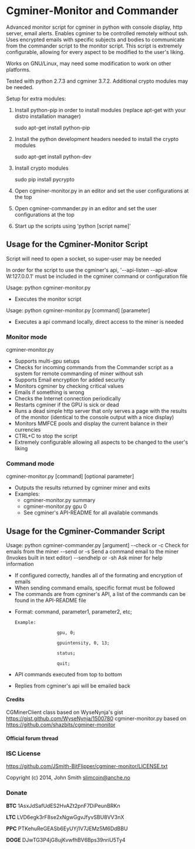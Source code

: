 Cgminer-Monitor and Commander
===============

Advanced monitor script for cgminer in python with console display, http server, email alerts. 
Enables cgminer to be controlled remotely without ssh. Uses encrypted emails with specific subjects and bodies to communicate from the commander script to the monitor script. This script is extremely configurable, allowing for every aspect to be modified to the user's liking.

Works on GNU/Linux, may need some modification to work on other platforms.

Tested with python 2.7.3 and cgminer 3.7.2.
Additional crypto modules may be needed.

Setup for extra modules:
   1. Install python-pip in order to install modules (replace apt-get with your distro installation manager)

         sudo apt-get install python-pip
   2. Install the python development headers needed to install the crypto modules

        sudo apt-get install python-dev
   3. Install crypto modules

         sudo pip install pycrypto
   4. Open cgminer-monitor.py in an editor and set the user configurations at the top
   5. Open cgminer-commander.py in an editor and set the user configurations at the top
   6. Start up the scripts using 'python [script name]'

## Usage for the Cgminer-Monitor Script ##

Script will need to open a socket, so super-user may be needed

In order for the script to use the cgminer's api, '--api-listen --api-allow W:127.0.0.1' must be included in the cgminer command or configuration file

Usage: python cgminer-monitor.py

 - Executes the monitor script

Usage: python cgminer-monitor.py [command] [parameter]

 - Executes a api command locally, direct access to the miner is needed

### Monitor mode ###
cgminer-monitor.py
 - Supports multi-gpu setups
 - Checks for incoming commands from the Commander script as a system for remote commanding of miner without ssh
 - Supports Email encryption for added security
 - Monitors cgminer by checking critical values
 - Emails if something is wrong
 - Checks the Internet connection periodically
 - Restarts cgminer if the GPU is sick or dead
 - Runs a dead simple http server that only serves a page with the results of the monitor (identical to the console output with a nice display)
 - Monitors MMFCE pools and display the current balance in their currencies
 - CTRL+C to stop the script
 - Extremely configurable allowing all aspects to be changed to the user's liking

### Command mode ###
cgminer-monitor.py [command] [optional parameter]
 - Outputs the results returned by cgminer miner and exits
 - Examples:
 	- cgminer-monitor.py summary
 	- cgminer-monitor.py gpu 0
 	- See cgminer's API-README for all available commands

## Usage for the Cgminer-Commander Script ##

Usage: python cgminer-commander.py [argument]
   --check or -c              Check for emails from the miner
   --send or -s                 Send a command email to the miner (Invokes built in text editor)
   --sendhelp or -sh     Ask miner for help information

 - If configured correctly, handles all of the formating and encryption of emails
 - When sending command emails, specific format must be followed
 - The commands are from cgminer's API, a list of the commands can be found in the API-README file
  * Format: command, parameter1, parameter2, etc;

        Example:

                        gpu, 0;

                        gpuintensity, 0, 13;

                        status;

                        quit;

  * API commands executed from top to bottom
  * Replies from cgminer's api will be emailed back

#### Credits ####
CGMinerClient class based on  WyseNynja's gist https://gist.github.com/WyseNynja/1500780
cgminer-monitor.py based on https://github.com/shazbits/cgminer-monitor

#### Official forum thread ####

### ISC License ##
https://github.com/JSmith-BitFlipper/cgminer-monitor/LICENSE.txt

Copyright (c) 2014, John Smith slimcoin@anche.no

### Donate ###
__BTC__ 1AsxJdSafUdES2HvAZt2pnF7DiPeunBRKn

__LTC__ LVD6egk3rF8se2xNgwGgvJfyvSBU8VV3nX

__PPC__ PTKehuReGEASb6EyUYj1V7JEMz5M6DdBBU

__DOGE__ DJwTG3P4jG8ujKvwfhBV6Bps39nriU5Ty4
